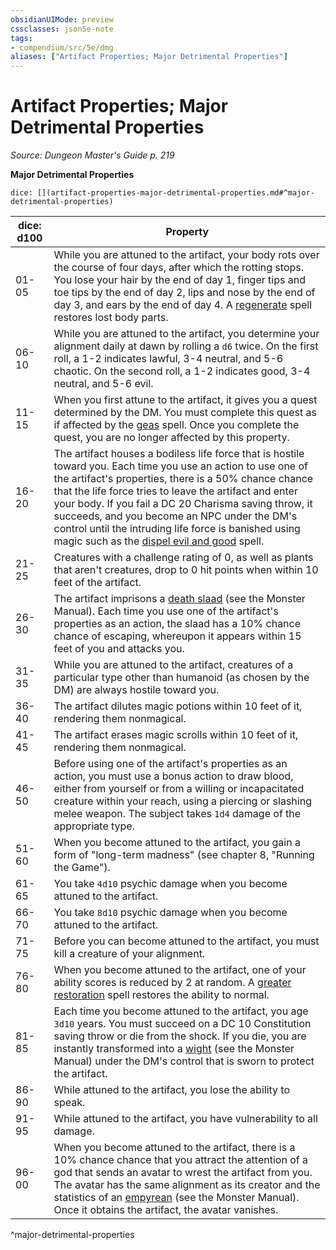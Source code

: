 ```yaml
---
obsidianUIMode: preview
cssclasses: json5e-note
tags:
- compendium/src/5e/dmg
aliases: ["Artifact Properties; Major Detrimental Properties"]
---
```

# Artifact Properties; Major Detrimental Properties
*Source: Dungeon Master's Guide p. 219* 

**Major Detrimental Properties**

`dice: [](artifact-properties-major-detrimental-properties.md#^major-detrimental-properties)`

| dice: d100 | Property |
|------------|----------|
| 01-05 | While you are attuned to the artifact, your body rots over the course of four days, after which the rotting stops. You lose your hair by the end of day 1, finger tips and toe tips by the end of day 2, lips and nose by the end of day 3, and ears by the end of day 4. A [regenerate](compendium/spells/regenerate.md) spell restores lost body parts. |
| 06-10 | While you are attuned to the artifact, you determine your alignment daily at dawn by rolling a `d6` twice. On the first roll, a 1-2 indicates lawful, 3-4 neutral, and 5-6 chaotic. On the second roll, a 1-2 indicates good, 3-4 neutral, and 5-6 evil. |
| 11-15 | When you first attune to the artifact, it gives you a quest determined by the DM. You must complete this quest as if affected by the [geas](compendium/spells/geas.md) spell. Once you complete the quest, you are no longer affected by this property. |
| 16-20 | The artifact houses a bodiless life force that is hostile toward you. Each time you use an action to use one of the artifact's properties, there is a 50% chance chance that the life force tries to leave the artifact and enter your body. If you fail a DC 20 Charisma saving throw, it succeeds, and you become an NPC under the DM's control until the intruding life force is banished using magic such as the [dispel evil and good](compendium/spells/dispel-evil-and-good.md) spell. |
| 21-25 | Creatures with a challenge rating of 0, as well as plants that aren't creatures, drop to 0 hit points when within 10 feet of the artifact. |
| 26-30 | The artifact imprisons a [death slaad](compendium/bestiary/aberration/death-slaad.md) (see the Monster Manual). Each time you use one of the artifact's properties as an action, the slaad has a 10% chance chance of escaping, whereupon it appears within 15 feet of you and attacks you. |
| 31-35 | While you are attuned to the artifact, creatures of a particular type other than humanoid (as chosen by the DM) are always hostile toward you. |
| 36-40 | The artifact dilutes magic potions within 10 feet of it, rendering them nonmagical. |
| 41-45 | The artifact erases magic scrolls within 10 feet of it, rendering them nonmagical. |
| 46-50 | Before using one of the artifact's properties as an action, you must use a bonus action to draw blood, either from yourself or from a willing or incapacitated creature within your reach, using a piercing or slashing melee weapon. The subject takes `1d4` damage of the appropriate type. |
| 51-60 | When you become attuned to the artifact, you gain a form of "long-term madness" (see chapter 8, "Running the Game"). |
| 61-65 | You take `4d10` psychic damage when you become attuned to the artifact. |
| 66-70 | You take `8d10` psychic damage when you become attuned to the artifact. |
| 71-75 | Before you can become attuned to the artifact, you must kill a creature of your alignment. |
| 76-80 | When you become attuned to the artifact, one of your ability scores is reduced by 2 at random. A [greater restoration](compendium/spells/greater-restoration.md) spell restores the ability to normal. |
| 81-85 | Each time you become attuned to the artifact, you age `3d10` years. You must succeed on a DC 10 Constitution saving throw or die from the shock. If you die, you are instantly transformed into a [wight](compendium/bestiary/undead/wight.md) (see the Monster Manual) under the DM's control that is sworn to protect the artifact. |
| 86-90 | While attuned to the artifact, you lose the ability to speak. |
| 91-95 | While attuned to the artifact, you have vulnerability to all damage. |
| 96-00 | When you become attuned to the artifact, there is a 10% chance chance that you attract the attention of a god that sends an avatar to wrest the artifact from you. The avatar has the same alignment as its creator and the statistics of an [empyrean](compendium/bestiary/celestial/empyrean.md) (see the Monster Manual). Once it obtains the artifact, the avatar vanishes. |
^major-detrimental-properties
